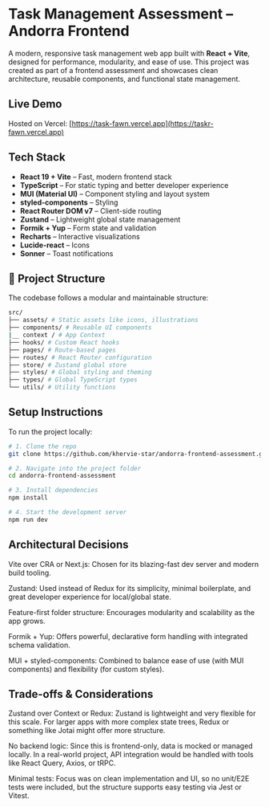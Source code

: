 # Task Management Assessment – Andorra Frontend

A modern, responsive task management web app built with **React + Vite**, designed for performance, modularity, and ease of use. This project was created as part of a frontend assessment and showcases clean architecture, reusable components, and functional state management.

## Live Demo

Hosted on Vercel: [https://task-fawn.vercel.app](https://taskr-fawn.vercel.app)

## Tech Stack

- **React 19 + Vite** – Fast, modern frontend stack
- **TypeScript** – For static typing and better developer experience
- **MUI (Material UI)** – Component styling and layout system
- **styled-components** – Styling
- **React Router DOM v7** – Client-side routing
- **Zustand** – Lightweight global state management
- **Formik + Yup** – Form state and validation
- **Recharts** – Interactive visualizations
- **Lucide-react** – Icons
- **Sonner** – Toast notifications

## 📁 Project Structure

The codebase follows a modular and maintainable structure:

```bash
src/
├── assets/ # Static assets like icons, illustrations
├── components/ # Reusable UI components
|__ context / # App Context
├── hooks/ # Custom React hooks
├── pages/ # Route-based pages
├── routes/ # React Router configuration
├── store/ # Zustand global store
├── styles/ # Global styling and theming
├── types/ # Global TypeScript types
└── utils/ # Utility functions
```



## Setup Instructions

To run the project locally:

```bash
# 1. Clone the repo
git clone https://github.com/khervie-star/andorra-frontend-assessment.git

# 2. Navigate into the project folder
cd andorra-frontend-assessment

# 3. Install dependencies
npm install

# 4. Start the development server
npm run dev
```


## Architectural Decisions

Vite over CRA or Next.js: Chosen for its blazing-fast dev server and modern build tooling.

Zustand: Used instead of Redux for its simplicity, minimal boilerplate, and great developer experience for local/global state.

Feature-first folder structure: Encourages modularity and scalability as the app grows.

Formik + Yup: Offers powerful, declarative form handling with integrated schema validation.

MUI + styled-components: Combined to balance ease of use (with MUI components) and flexibility (for custom styles).

 
 
## Trade-offs & Considerations
Zustand over Context or Redux: Zustand is lightweight and very flexible for this scale. For larger apps with more complex state trees, Redux or something like Jotai might offer more structure.

No backend logic: Since this is frontend-only, data is mocked or managed locally. In a real-world project, API integration would be handled with tools like React Query, Axios, or tRPC.

Minimal tests: Focus was on clean implementation and UI, so no unit/E2E tests were included, but the structure supports easy testing via Jest or Vitest.